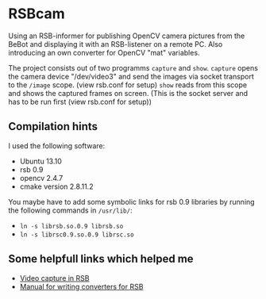 RSBcam
======

Using an RSB-informer for publishing OpenCV camera pictures from the BeBot and displaying it with an RSB-listener on a remote PC.
Also introducing an own converter for OpenCV "mat" variables.

The project consists out of two programms `capture` and `show`.
`capture` opens the camera device "/dev/video3" and send the images via socket transport to the `/image` scope. (view rsb.conf for setup)
`show` reads from this scope and shows the captured frames on screen. (This is the socket server and has to be run first (view rsb.conf for setup))

Compilation hints
-----------------------------------

I used the following software:
* Ubuntu 13.10
* rsb 0.9
* opencv 2.4.7
* cmake version 2.8.11.2

You maybe have to add some symbolic links for rsb 0.9 libraries by running the following commands in `/usr/lib/`:
* `ln -s librsb.so.0.9 librsb.so`
* `ln -s librsc0.9.so.0.9 librsc.so`



Some helpfull links which helped me
-----------------------------------

* [Video capture in RSB](http://docs.cor-lab.de//distributed-computer-vision-with-rsb-tutorial/trunk/html/index.html)
* [Manual for writing converters for RSB](http://docs.cor-lab.org/rsb-manual/trunk/html/examples-writing-converters.html#tutorial-writing-converters)
